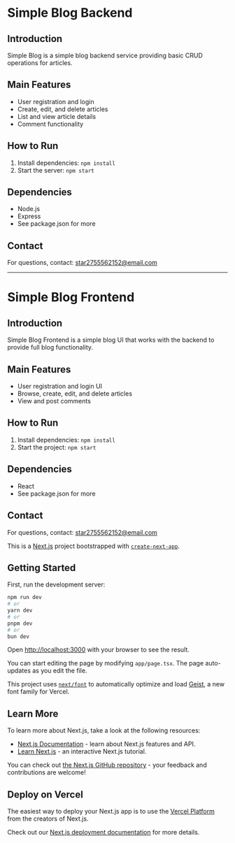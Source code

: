 # Simple Blog Backend

## Introduction
Simple Blog is a simple blog backend service providing basic CRUD operations for articles.

## Main Features
- User registration and login
- Create, edit, and delete articles
- List and view article details
- Comment functionality

## How to Run
1. Install dependencies: `npm install`
2. Start the server: `npm start`

## Dependencies
- Node.js
- Express
- See package.json for more

## Contact
For questions, contact: star2755562152@email.com


---

# Simple Blog Frontend

## Introduction
Simple Blog Frontend is a simple blog UI that works with the backend to provide full blog functionality.

## Main Features
- User registration and login UI
- Browse, create, edit, and delete articles
- View and post comments

## How to Run
1. Install dependencies: `npm install`
2. Start the project: `npm start`

## Dependencies
- React
- See package.json for more

## Contact
For questions, contact: star2755562152@email.com

This is a [Next.js](https://nextjs.org) project bootstrapped with [`create-next-app`](https://nextjs.org/docs/app/api-reference/cli/create-next-app).

## Getting Started

First, run the development server:

```bash
npm run dev
# or
yarn dev
# or
pnpm dev
# or
bun dev
```

Open [http://localhost:3000](http://localhost:3000) with your browser to see the result.

You can start editing the page by modifying `app/page.tsx`. The page auto-updates as you edit the file.

This project uses [`next/font`](https://nextjs.org/docs/app/building-your-application/optimizing/fonts) to automatically optimize and load [Geist](https://vercel.com/font), a new font family for Vercel.

## Learn More

To learn more about Next.js, take a look at the following resources:

- [Next.js Documentation](https://nextjs.org/docs) - learn about Next.js features and API.
- [Learn Next.js](https://nextjs.org/learn) - an interactive Next.js tutorial.

You can check out [the Next.js GitHub repository](https://github.com/vercel/next.js) - your feedback and contributions are welcome!

## Deploy on Vercel

The easiest way to deploy your Next.js app is to use the [Vercel Platform](https://vercel.com/new?utm_medium=default-template&filter=next.js&utm_source=create-next-app&utm_campaign=create-next-app-readme) from the creators of Next.js.

Check out our [Next.js deployment documentation](https://nextjs.org/docs/app/building-your-application/deploying) for more details.
